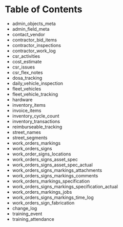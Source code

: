 # Table of Contents

* admin\_objects\_meta
* admin\_field\_meta
* contact\_vendor
* contractor\_bid\_items
* contractor\_inspections
* contractor\_work\_log
* csr\_activities
* cost\_estimate
* csr\_issues
* csr\_flex\_notes
* dosa\_tracking
* daily\_vehicle\_inspection
* fleet\_vehicles
* fleet\_vehicle\_tracking
* hardware
* inventory\_items
* invoice\_items
* inventory\_cycle\_count
* inventory\_transactions
* reimburseable\_tracking
* street\_names
* street\_segments
* work\_orders\_markings
* work\_orders\_signs
* work\_order\_signs\_locations
* work\_orders\_signs\_asset\_spec
* work\_orders\_signs\_asset\_spec\_actual
* work\_orders\_signs\_markings\_attachments
* work\_orders\_signs\_markings\_comments
* work\_orders\_markings\_specification
* work\_orders\_signs\_markings\_specification\_actual
* work\_orders\_markings\_jobs
* work\_orders\_signs\_markings\_time\_log
* work\_orders\_sign\_fabrication
* change\_log
* training\_event
* training\_attendance
